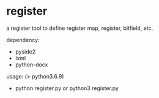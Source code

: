 # register
a register tool to define register map, register, bitfield, etc.

dependency:
- pyside2
- lxml
- python-docx

usage: (> python3.6.9)
- python register.py or python3 register.py